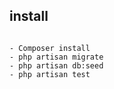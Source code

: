 

## install 
```bash'

- Composer install
- php artisan migrate
- php artisan db:seed
- php artisan test

```   


